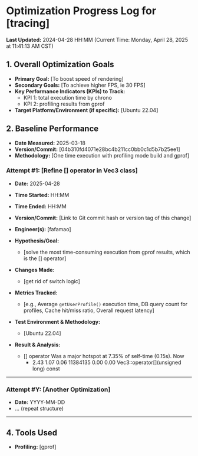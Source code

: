 # Optimization Progress Log for [tracing]

**Last Updated:** 2024-04-28 HH:MM (Current Time: Monday, April 28, 2025 at 11:41:13 AM CST)

## 1. Overall Optimization Goals

* **Primary Goal:** [To boost speed of rendering]
* **Secondary Goals:** [To achieve higher FPS, ie 30 FPS]
* **Key Performance Indicators (KPIs) to Track:**
    * KPI 1: total execution time by chrono
    * KPI 2: profiling results from gprof
* **Target Platform/Environment (if specific):** [Ubuntu 22.04]

## 2. Baseline Performance

* **Date Measured:** 2025-03-18
* **Version/Commit:** [04b310fd4071e28bc4b211cc0bb0c1d5b7b25ee1]
* **Methodology:** [One time execution with profiling mode build and gprof]

### Attempt #1: [Refine [] operator in Vec3 class]

* **Date:** 2025-04-28
* **Time Started:** HH:MM
* **Time Ended:** HH:MM
* **Version/Commit:** [Link to Git commit hash or version tag of this change]
* **Engineer(s):** [fafamao]

* **Hypothesis/Goal:**
    * [solve the most time-consuming execution from gprof results, which is the [] operator]

* **Changes Made:**
    * [get rid of switch logic]

* **Metrics Tracked:**
    * [e.g., Average `getUserProfile()` execution time, DB query count for profiles, Cache hit/miss ratio, Overall request latency]

* **Test Environment & Methodology:**
    * [Ubuntu 22.04]

* **Result & Analysis:**
    * [] operator Was a major hotspot at 7.35% of self-time (0.15s). Now
        * 2.43      1.07     0.06 11384135     0.00     0.00  Vec3::operator[](unsigned long) const

---

### Attempt #Y: [Another Optimization]

* **Date:** YYYY-MM-DD
* ... (repeat structure)

---

## 4. Tools Used

* **Profiling:** [gprof]
